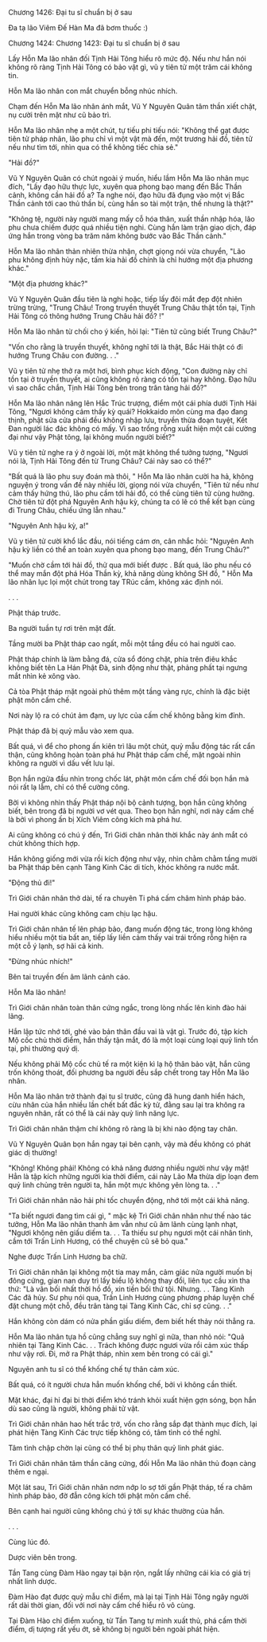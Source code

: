 




Chương 1426: Đại tu sĩ chuẩn bị ở sau


Đa tạ lão Viêm Đế Hàn Ma đã bơm thuốc :)

Chương 1424: Chương 1423: Đại tu sĩ chuẩn bị ở sau

Lấy Hỗn Ma lão nhân đối Tịnh Hải Tông hiểu rõ mức độ. Nếu như hắn nói không rõ ràng Tịnh Hải Tông có bảo vật gì, vũ y tiên tử một trăm cái không tin.

Hỗn Ma lão nhân con mắt chuyển bỗng nhúc nhích.

Chạm đến Hỗn Ma lão nhân ánh mắt, Vũ Y Nguyên Quân tâm thần xiết chặt, nụ cười trên mặt như cũ bảo trì.

Hỗn Ma lão nhân nhẹ a một chút, tự tiếu phi tiếu nói: "Không thể gạt được tiên tử pháp nhãn, lão phu chỉ vì một vật mà đến, một trương hải đồ, tiên tử nếu như tìm tới, nhìn qua có thể không tiếc chia sẻ."

"Hải đồ?"

Vũ Y Nguyên Quân có chút ngoài ý muốn, hiểu lầm Hỗn Ma lão nhân mục đích, "Lấy đạo hữu thực lực, xuyên qua phong bạo mang đến Bắc Thần cảnh, không cần hải đồ a? Ta nghe nói, đạo hữu đã đụng vào một vị Bắc Thần cảnh tới cao thủ thần bí, cùng hắn so tài một trận, thế nhưng là thật?"

"Không tệ, người này người mang mấy cỗ hóa thân, xuất thần nhập hóa, lão phu chưa chiếm được quá nhiều tiện nghi. Cùng hắn làm trận giao dịch, đáp ứng hắn trong vòng ba trăm năm không bước vào Bắc Thần cảnh."

Hỗn Ma lão nhân thản nhiên thừa nhận, chợt giọng nói vừa chuyển, "Lão phu không định hủy nặc, tấm kia hải đồ chính là chỉ hướng một địa phương khác."

"Một địa phương khác?"

Vũ Y Nguyên Quân đầu tiên là nghi hoặc, tiếp lấy đôi mắt đẹp đột nhiên trừng trừng, "Trung Châu! Trong truyền thuyết Trung Châu thật tồn tại, Tịnh Hải Tông có thông hướng Trung Châu hải đồ? !"

Hỗn Ma lão nhân từ chối cho ý kiến, hỏi lại: "Tiên tử cũng biết Trung Châu?"

"Vốn cho rằng là truyền thuyết, không nghĩ tới là thật, Bắc Hải thật có đi hướng Trung Châu con đường. . ."

Vũ y tiên tử nhẹ thở ra một hơi, bình phục kích động, "Con đường này chỉ tồn tại ở truyền thuyết, ai cũng không rõ ràng có tồn tại hay không. Đạo hữu vì sao chắc chắn, Tịnh Hải Tông bên trong trân tàng hải đồ?"

Hỗn Ma lão nhân nâng lên Hắc Trúc trượng, điểm một cái phía dưới Tịnh Hải Tông, "Ngươi không cảm thấy kỳ quái? Hokkaido môn cùng ma đạo đang thịnh, phật sửa cửa phái đều không nhập lưu, truyền thừa đoạn tuyệt, Kết Đan người lác đác không có mấy. Vì sao trống rỗng xuất hiện một cái cường đại như vậy Phật tông, lại không muốn người biết?"

Vũ y tiên tử nghe ra ý ở ngoài lời, một mặt không thể tưởng tượng, "Ngươi nói là, Tịnh Hải Tông đến từ Trung Châu? Cái này sao có thể?"

"Bất quá là lão phu suy đoán mà thôi, " Hỗn Ma lão nhân cười ha hả, không nguyện ý trong vấn đề này nhiều lời, giọng nói vừa chuyển, "Tiên tử nếu như cảm thấy hứng thú, lão phu cầm tới hải đồ, có thể cùng tiên tử cùng hưởng. Chờ tiên tử đột phá Nguyên Anh hậu kỳ, chúng ta có lẽ có thể kết bạn cùng đi Trung Châu, chiếu ứng lẫn nhau."

"Nguyên Anh hậu kỳ, a!"

Vũ y tiên tử cười khổ lắc đầu, nói tiếng cám ơn, cân nhắc hỏi: "Nguyên Anh hậu kỳ liền có thể an toàn xuyên qua phong bạo mang, đến Trung Châu?"

"Muốn chờ cầm tới hải đồ, thử qua mới biết được . Bất quá, lão phu nếu có thể may mắn đột phá Hóa Thần kỳ, khả năng dùng không SH đồ, " Hỗn Ma lão nhân lục lọi một chút trong tay TRúc cầm, không xác định nói.

. . .

Phật tháp trước.

Ba người tuần tự rơi trên mặt đất.

Tầng mười ba Phật tháp cao ngất, mỗi một tầng đều có hai người cao.

Phật tháp chính là làm bằng đá, cửa sổ đóng chặt, phía trên điêu khắc không biết tên La Hán Phật Đà, sinh động như thật, phảng phất tại ngưng mắt nhìn kẻ xông vào.

Cả tòa Phật tháp mặt ngoài phủ thêm một tầng vàng rực, chính là đặc biệt phật môn cấm chế.

Nơi này lộ ra có chút ảm đạm, uy lực của cấm chế không bằng kim đỉnh.

Phật tháp đã bị quỷ mẫu vào xem qua.

Bất quá, vì để cho phong ấn kiên trì lâu một chút, quỷ mẫu động tác rất cẩn thận, cũng không hoàn toàn phá hư Phật tháp cấm chế, mặt ngoài nhìn không ra người vì dấu vết lưu lại.

Bọn hắn ngửa đầu nhìn trong chốc lát, phật môn cấm chế đối bọn hắn mà nói rất lạ lẫm, chỉ có thể cường công.

Bởi vì không nhìn thấy Phật tháp nội bộ cảnh tượng, bọn hắn cũng không biết, bên trong đã bị người vơ vét qua. Theo bọn hắn nghĩ, nơi này cấm chế là bởi vì phong ấn bị Xích Viêm công kích mà phá hư.

Ai cũng không có chú ý đến, Trì Giới chân nhân thời khắc này ánh mắt có chút không thích hợp.

Hắn không giống mới vừa rồi kích động như vậy, nhìn chằm chằm tầng mười ba Phật tháp bên cạnh Tàng Kinh Các di tích, khóc không ra nước mắt.

"Động thủ đi!"

Trì Giới chân nhân thở dài, tế ra chuyên Ti phá cấm châm hình pháp bảo.

Hai người khác cũng không cam chịu lạc hậu.

Trì Giới chân nhân tế lên pháp bảo, đang muốn động tác, trong lòng không hiểu nhiều một tia bất an, tiếp lấy liền cảm thấy vai trái trống rỗng hiện ra một cỗ ý lạnh, sợ hãi cả kinh.

"Đừng nhúc nhích!"

Bên tai truyền đến âm lãnh cảnh cáo.

Hỗn Ma lão nhân!

Trì Giới chân nhân toàn thân cứng ngắc, trong lòng nhấc lên kinh đào hải lãng.

Hắn lập tức nhớ tới, ghé vào bản thân đầu vai là vật gì. Trước đó, tập kích Mộ cốc chủ thời điểm, hắn thấy tận mắt, đó là một loại cùng loại quỷ linh tồn tại, phi thường quỷ dị.

Nếu không phải Mộ cốc chủ tế ra một kiện kì lạ hộ thân bảo vật, hắn cũng trốn không thoát, đối phương ba người đều sắp chết trong tay Hỗn Ma lão nhân.

Hỗn Ma lão nhân trở thành đại tu sĩ trước, cũng đã hung danh hiển hách, cừu nhân của hắn nhiều lần chết bất đắc kỳ tử, đằng sau lại tra không ra nguyên nhân, rất có thể là cái này quỷ linh năng lực.

Trì Giới chân nhân thậm chí không rõ ràng là bị khi nào động tay chân.

Vũ Y Nguyên Quân bọn hắn ngay tại bên cạnh, vậy mà đều không có phát giác dị thường!

"Không! Không phải! Không có khả năng đương nhiều người như vậy mặt! Hẳn là tập kích những người kia thời điểm, cái này Lão Ma thừa dịp loạn đem quỷ linh chủng trên người ta, hắn một mực không yên lòng ta. . ."

Trì Giới chân nhân não hải phi tốc chuyển động, nhớ tới một cái khả năng.

"Ta biết ngươi đang tìm cái gì, " mặc kệ Trì Giới chân nhân như thế nào tác tưởng, Hỗn Ma lão nhân thanh âm vẫn như cũ âm lãnh cùng lạnh nhạt, "Ngươi không nên giấu diếm ta. . . Ta thiếu sư phụ ngươi một cái nhân tình, cầm tới Trấn Linh Hương, có thể chuyện cũ sẽ bỏ qua."

Nghe được Trấn Linh Hương ba chữ.

Trì Giới chân nhân lại không một tia may mắn, cảm giác nửa người muốn bị đông cứng, gian nan duy trì lấy biểu lộ không thay đổi, liên tục cầu xin tha thứ: "Là vãn bối nhất thời hồ đồ, xin tiền bối thứ tội. Nhưng. . . Tàng Kinh Các đã hủy. Sư phụ nói qua, Trấn Linh Hương cùng phương pháp luyện chế đặt chung một chỗ, đều trân tàng tại Tàng Kinh Các, chỉ sợ cũng. . ."

Hắn không còn dám có nửa phần giấu diếm, đem biết hết thảy nói thẳng ra.

Hỗn Ma lão nhân tựa hồ cũng chẳng suy nghĩ gì nữa, than nhỏ nói: "Quả nhiên tại Tàng Kinh Các. . . Trách không được ngươi vừa rồi cảm xúc thấp như vậy rơi. Đi, mở ra Phật tháp, nhìn xem bên trong có cái gì."

Nguyên anh tu sĩ có thể khống chế tự thân cảm xúc.

Bất quá, có ít người chưa hẳn muốn khống chế, bởi vì không cần thiết.

Mặt khác, đại hỉ đại bi thời điểm khó tránh khỏi xuất hiện gợn sóng, bọn hắn dù sao cũng là người, không phải tử vật.

Trì Giới chân nhân hao hết trắc trở, vốn cho rằng sắp đạt thành mục đích, lại phát hiện Tàng Kinh Các trực tiếp không có, tâm tình có thể nghĩ.

Tâm tình chập chờn lại cũng có thể bị phụ thân quỷ linh phát giác.

Trì Giới chân nhân tâm thần căng cứng, đối Hỗn Ma lão nhân thủ đoạn càng thêm e ngại.

Một lát sau, Trì Giới chân nhân nơm nớp lo sợ tới gần Phật tháp, tế ra châm hình pháp bảo, đờ đẫn công kích tới phật môn cấm chế.

Bên cạnh hai người cũng không chú ý tới sự khác thường của hắn.

. . .

Cùng lúc đó.

Dược viên bên trong.

Tần Tang cùng Đàm Hào ngay tại bận rộn, ngắt lấy những cái kia có giá trị nhất linh dược.

Đàm Hào đạt được quỷ mẫu chỉ điểm, mà lại tại Tịnh Hải Tông ngây người rất dài thời gian, đối với nơi này cấm chế hiểu rõ vô cùng.

Tại Đàm Hào chỉ điểm xuống, từ Tần Tang tự mình xuất thủ, phá cấm thời điểm, dị tượng rất yếu ớt, sẽ không bị người bên ngoài phát hiện.




